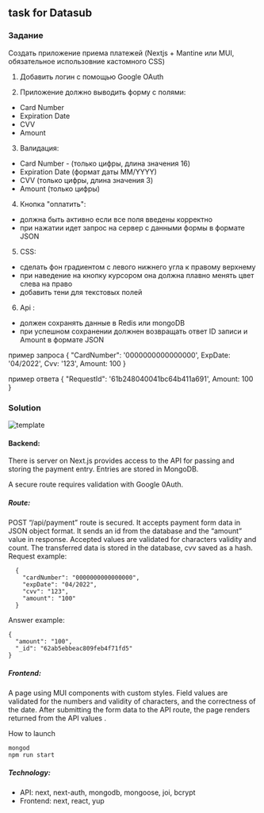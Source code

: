 ## task for Datasub

### Задание

Создать приложение приема платежей (Nextjs + Mantine или MUI, обязательное использовние кастомного CSS)

1) Добавить логин с помощью Google OAuth

2) Приложение должно выводить форму с полями:

-   Card Number
-   Expiration Date
-   CVV
-   Amount

3) Валидация:

-   Card Number - (только цифры, длина значения 16)
-   Expiration Date (формат даты MM/YYYY)
-   CVV (только цифры, длина значения 3)
-   Amount (только цифры)

4) Кнопка "оплатить":

-   должна быть активно если все поля введены корректно
-   при нажатии идет запрос на сервер с данными формы в формате JSON

5) CSS:

-   сделать фон градиентом с левого нижнего угла к правому верхнему
-   при наведение на кнопку курсором она должна плавно менять цвет слева на право
-   добавить тени для текстовых полей

6) Api :

-   должен сохранять данные в Redis или mongoDB
-   при успешном сохранении должнен возвращать ответ ID записи и Amount в формате JSON

пример запроса { "CardNumber": '0000000000000000', ExpDate: '04/2022', Cvv: '123', Amount: 100 }

пример ответа { "RequestId": '61b248040041bc64b411a691', Amount: 100 }

### Solution

  ![template](https://user-images.githubusercontent.com/67905360/174142901-7289cc91-2060-4399-98cc-481ebe30d19d.png)

#### Backend:

There is server on Next.js provides access to the API for passing and storing the payment entry. Entries are stored in MongoDB.

A secure route requires validation with Google 0Auth.

##### Route:

POST “/api/payment” route is secured. It accepts payment form data in JSON object format. It sends an id from the database and the “amount” value in response. Accepted values are validated for characters validity and count. The transferred data is stored in the database, cvv saved as a hash.
Request example:

      {
        "cardNumber": "0000000000000000",
        "expDate": "04/2022",
        "cvv": "123",
        "amount": "100"
      }

Answer example:

    {
      "amount": "100",
      "_id": "62ab5ebbeac809feb4f71fd5"
    }

##### Frontend:

A page using MUI components with custom styles.
Field values ​​are validated for the numbers and validity of characters, and the correctness of the date. After submitting the form data to the API route, the page renders returned from the API values ​.
  
How to launch

    mongod
    npm run start
  
##### Technology:
- API: next, next-auth, mongodb, mongoose, joi, bcrypt
- Frontend: next, react, yup
